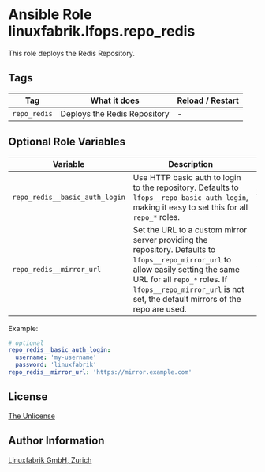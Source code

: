 # Ansible Role linuxfabrik.lfops.repo_redis

This role deploys the Redis Repository.


## Tags

| Tag          | What it does                 | Reload / Restart |
| ---          | ------------                 | ---------------- |
| `repo_redis` | Deploys the Redis Repository | - |


## Optional Role Variables

| Variable | Description | Default Value |
| -------- | ----------- | ------------- |
| `repo_redis__basic_auth_login` | Use HTTP basic auth to login to the repository. Defaults to `lfops__repo_basic_auth_login`, making it easy to set this for all `repo_*` roles. | `{{ lfops__repo_basic_auth_login \| default("") }}` |
| `repo_redis__mirror_url` | Set the URL to a custom mirror server providing the repository. Defaults to `lfops__repo_mirror_url` to allow easily setting the same URL for all `repo_*` roles. If `lfops__repo_mirror_url` is not set, the default mirrors of the repo are used. | `'{{ lfops__repo_mirror_url | default("") }}'` |

Example:
```yaml
# optional
repo_redis__basic_auth_login:
  username: 'my-username'
  password: 'linuxfabrik'
repo_redis__mirror_url: 'https://mirror.example.com'
```


## License

[The Unlicense](https://unlicense.org/)


## Author Information

[Linuxfabrik GmbH, Zurich](https://www.linuxfabrik.ch)
